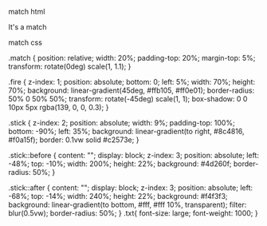 match html

<!DOCTYPE html>
<html lang="en">
    <head>
        <meta charset="UF-8">
        <meta http-equiv="X-UA-Cjmpatible" content="IE=Edge">
        <meta  name="viewport" content="width=device-width, initial-scale=1.0">
        <title>Documents</title>
        <link rel="stylesheet" href="style.css">
    </head>
<body>
    <div class="txt">It's a match</div>
    <div class="match">
        <div class="fire"></div>
        <div class="top"></div>
        <div class="stick"></div>
    </div>
</body>




match css

.match {
    position: relative;
    width: 20%;
    padding-top: 20%;
    margin-top: 5%;
    transform: rotate(0deg) scale(1, 1.1);
  }
  
  .fire {
    z-index: 1;
    position: absolute;
    bottom: 0;
    left: 5%;
    width: 70%;
    height: 70%;
    background: linear-gradient(45deg, #ffb105, #ff0e01);
    border-radius: 50% 0 50% 50%;
    transform: rotate(-45deg) scale(1, 1);
    box-shadow: 0 0 10px 5px rgba(139, 0, 0, 0.3);
  }
  
  .stick {
    z-index: 2;
    position: absolute;
    width: 9%;
    padding-top: 100%;
    bottom: -90%;
    left: 35%;
    background: linear-gradient(to right, #8c4816, #f0a15f);
    border: 0.1vw solid #c2573e;
  }
  
  .stick::before {
    content: "";
    display: block;
    z-index: 3;
    position: absolute;
    left: -48%;
    top: -10%;
    width: 200%;
    height: 22%;
    background: #4d260f;
    border-radius: 50%;
  }
  
  .stick::after {
    content: "";
    display: block;
    z-index: 3;
    position: absolute;
    left: -68%;
    top: -14%;
    width: 240%;
    height: 22%;
    background: #f4f3f3;
    background: linear-gradient(to bottom, #fff, #fff 10%, transparent);
    filter: blur(0.5vw);
    border-radius: 50%;
  }
  .txt{
      font-size: large;
      font-weight: 1000;
  }
